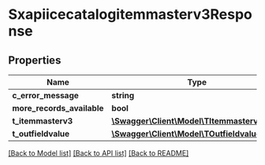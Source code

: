 # Sxapiicecatalogitemmasterv3Response

## Properties
Name | Type | Description | Notes
------------ | ------------- | ------------- | -------------
**c_error_message** | **string** |  | [optional] 
**more_records_available** | **bool** |  | [optional] 
**t_itemmasterv3** | [**\Swagger\Client\Model\TItemmasterv3Resp**](TItemmasterv3Resp.md) |  | [optional] 
**t_outfieldvalue** | [**\Swagger\Client\Model\TOutfieldvalueResp**](TOutfieldvalueResp.md) |  | [optional] 

[[Back to Model list]](../README.md#documentation-for-models) [[Back to API list]](../README.md#documentation-for-api-endpoints) [[Back to README]](../README.md)


